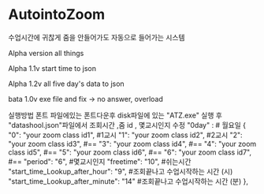 # AutointoZoom
수업시간에 귀찮게 줌을 안들어가도 자동으로 들어가는 시스템

Alpha version all things

Alpha 1.1v start time to json

Alpha 1.2v all five day's data to json

bata 1.0v exe file and fix -> no answer, overload

실행방법 폰트 파일에있는 폰트다운후 disk파일에 있는 "ATZ.exe" 실행 후 "datashool.json"파일에서 조회시간 ,줌 id , 몇교시인지 수정
    "0day" : # 월요일
        {
            "0": "your zoom class id1", #1교시
            "1": "your zoom class id2", #2교시
            "2": "your zoom class id3", #==
            "3": "your zoom class id4", #==
            "4": "your zoom class id5", #==
            "5": "your zoom class id6", #==
            "6": "your zoom class id7", #==
            "period": "6", #몇교시인지
            "freetime": "10", #쉬는시간
            "start_time_Lookup_after_hour": "9", #조회끝나고 수업시작하는 시간 (시)
            "start_time_Lookup_after_minute": "14" #조회끝나고 수업시작하는 시간 (분)
        },
